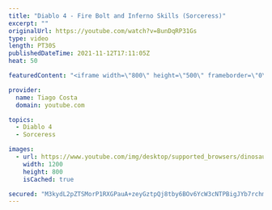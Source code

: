 ```yaml
---
title: "Diablo 4 - Fire Bolt and Inferno Skills (Sorceress)"
excerpt: ""
originalUrl: https://youtube.com/watch?v=BunDqRP31Gs
type: video
length: PT30S
publishedDateTime: 2021-11-12T17:11:05Z
heat: 50

featuredContent: "<iframe width=\"800\" height=\"500\" frameborder=\"0\" src=\"https://www.youtube.com/embed/BunDqRP31Gs\" allow=\"accelerometer; autoplay; encrypted-media; gyroscope; picture-in-picture\" allowfullscreen></iframe>"

provider:
  name: Tiago Costa
  domain: youtube.com

topics:
  - Diablo 4
  - Sorceress

images:
  - url: https://www.youtube.com/img/desktop/supported_browsers/dinosaur.png
    width: 1200
    height: 800
    isCached: true

secured: "M3kydL2pZTSMorP1RXGPauA+zeyGztpQj8tby6BOv6YcW3cNTPBigJYb7rchmB8Bh5oxwxLXETSGsm4RsH+lCThxft1F8UDzY29h2BuJTqGFv/WC3SiYsCATX8QTYACyRnxp26eFBrWPls6SYXtMVQRWicThbmPMk0e83gCGIpWR3RN83CWiuxMWTITpou70Lu/xkT2mO/VeKKu+a2Ow4cYVYCH+N5wwjgQo3Jw8U833H91iodUKj+cHwHVmOsNyjyGJ3MlIpBLWdGfF6j3WCV0e+pZm5uQn7wxvy5AmKxBf7c5VsvH1nq1CVe1W3XIxwR/q0aM4CF2QYMpyscDKQtLgeTTJOakAI0AUoODXlcwkUHLkrHgmo+/C5yR62bY3Ph5EWztn+oTpVHSSY5w+Br2aY6z3tLFwGgw/fysP+6Y=;0QYzU0KPRsE3Xyvx7ekALw=="
---
```


